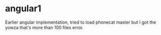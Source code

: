 # angular1
Earlier angular implementation, tried to load phonecat master but I got the yowza that's more than 100 files error.
